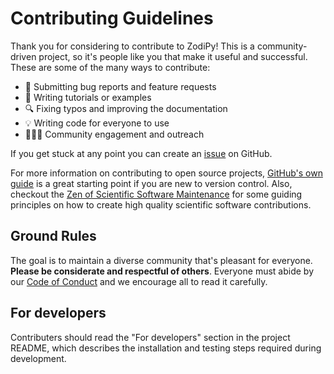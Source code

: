# Contributing Guidelines


Thank you for considering to contribute to ZodiPy!
This is a community-driven project, so it's people like you that make it useful and
successful. These are some of the many ways to contribute:

* :bug: Submitting bug reports and feature requests
* :memo: Writing tutorials or examples
* :mag: Fixing typos and improving the documentation
* :bulb: Writing code for everyone to use
* :people_holding_hands: Community engagement and outreach

If you get stuck at any point you can create an
[issue](https://github.com/Cosmoglobe/zodipy/issues) on GitHub.

For more information on contributing to open source projects,
[GitHub's own guide](https://opensource.guide/how-to-contribute)
is a great starting point if you are new to version control. Also, checkout the
[Zen of Scientific Software Maintenance](https://jrleeman.github.io/ScientificSoftwareMaintenance/)
for some guiding principles on how to create high quality scientific software
contributions.


## Ground Rules

The goal is to maintain a diverse community that's pleasant for everyone.
**Please be considerate and respectful of others**. Everyone must abide by our
[Code of Conduct](https://github.com/Cosmoglobe/zodipy/blob/main/CODE_OF_CONDUCT.md)
and we encourage all to read it carefully.

## For developers

Contributers should read the "For developers" section in the project README, which describes the installation and testing steps required during development.